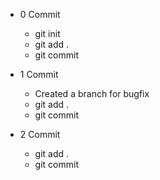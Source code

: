 + 0 Commit 
    + git init
    + git add .
    + git commit
  
+ 1 Commit
  + Created a branch for bugfix
  + git add .
  + git commit

+ 2 Commit
  + git add .
  + git commit
